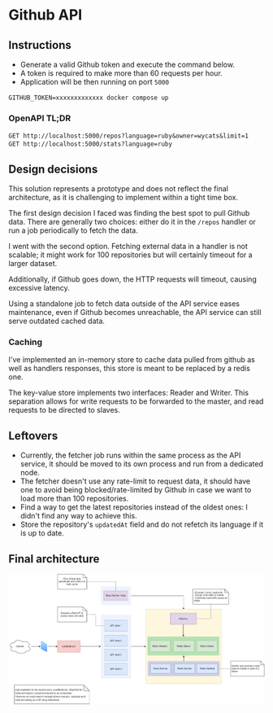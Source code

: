 # Github API

## Instructions

* Generate a valid Github token and execute the command below.
* A token is required to make more than 60 requests per hour.
* Application will be then running on port `5000`

```
GITHUB_TOKEN=xxxxxxxxxxxxx docker compose up
```

### OpenAPI TL;DR
```
GET http://localhost:5000/repos?language=ruby&owner=wycats&limit=1
GET http://localhost:5000/stats?language=ruby
```

## Design decisions

This solution represents a prototype and does not reflect the final architecture, as it is challenging to implement within a tight time box.

The first design decision I faced was finding the best spot to pull Github data. There are generally two choices: either do it in the `/repos` handler or run a job periodically to fetch the data.

I went with the second option. Fetching external data in a handler is not scalable; it might work for 100 repositories but will certainly timeout for a larger dataset.

Additionally, if Github goes down, the HTTP requests will timeout, causing excessive latency.

Using a standalone job to fetch data outside of the API service eases maintenance, even if Github becomes unreachable, the API service can still serve outdated cached data.

### Caching

I've implemented an in-memory store to cache data pulled from github as well as handlers responses, this store is meant to be replaced by a redis one.

The key-value store implements two interfaces: Reader and Writer. This separation allows for write requests to be forwarded to the master, and read requests to be directed to slaves.

## Leftovers

- Currently, the fetcher job runs within the same process as the API service, it should be moved to its own process and run from a dedicated node.
- The fetcher doesn't use any rate-limit to request data, it should have one to avoid being blocked/rate-limited by Github in case we want to load more than 100 repositories.
- Find a way to get the latest repositories instead of the oldest ones: I didn't find any way to achieve this.
- Store the repository's `updatedAt` field and do not refetch its language if it is up to date.

## Final architecture

![](architecture.png)
